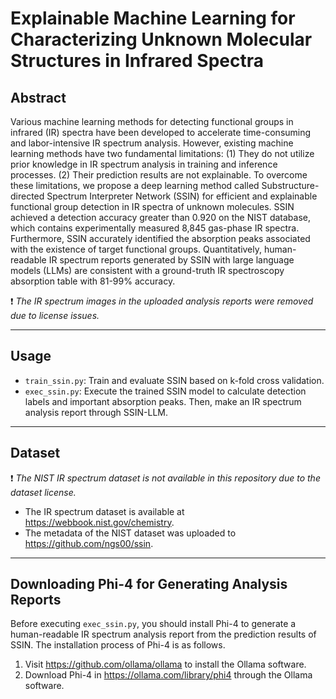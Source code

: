 # Explainable Machine Learning for Characterizing Unknown Molecular Structures in Infrared Spectra

## Abstract

Various machine learning methods for detecting functional groups in infrared (IR) spectra have been developed to accelerate time-consuming and labor-intensive IR spectrum analysis. However, existing machine learning methods have two fundamental limitations: (1) They do not utilize prior knowledge in IR spectrum analysis in training and inference processes. (2) Their prediction results are not explainable. To overcome these limitations, we propose a deep learning method called Substructure-directed Spectrum Interpreter Network (SSIN) for efficient and explainable functional group detection in IR spectra of unknown molecules. SSIN achieved a detection accuracy greater than 0.920 on the NIST database, which contains experimentally measured 8,845 gas-phase IR spectra. Furthermore, SSIN accurately identified the absorption peaks associated with the existence of target functional groups. Quantitatively, human-readable IR spectrum reports generated by SSIN with large language models (LLMs) are consistent with a ground-truth IR spectroscopy absorption table with 81-99\% accuracy.

:exclamation: *The IR spectrum images in the uploaded analysis reports were removed due to license issues.*

---

## Usage

- ``train_ssin.py``: Train and evaluate SSIN based on k-fold cross validation.
- ``exec_ssin.py``: Execute the trained SSIN model to calculate detection labels and important absorption peaks. Then, make an IR spectrum analysis report through SSIN-LLM.

---

## Dataset

:exclamation: *The NIST IR spectrum dataset is not available in this repository due to the dataset license.*

- The IR spectrum dataset is available at https://webbook.nist.gov/chemistry.
- The metadata of the NIST dataset was uploaded to https://github.com/ngs00/ssin.

---

## Downloading Phi-4 for Generating Analysis Reports
Before executing ``exec_ssin.py``, you should install Phi-4 to generate a human-readable IR spectrum analysis report from the prediction results of SSIN. The installation process of Phi-4 is as follows.

1. Visit https://github.com/ollama/ollama to install the Ollama software.
2. Download Phi-4 in https://ollama.com/library/phi4 through the Ollama software.
